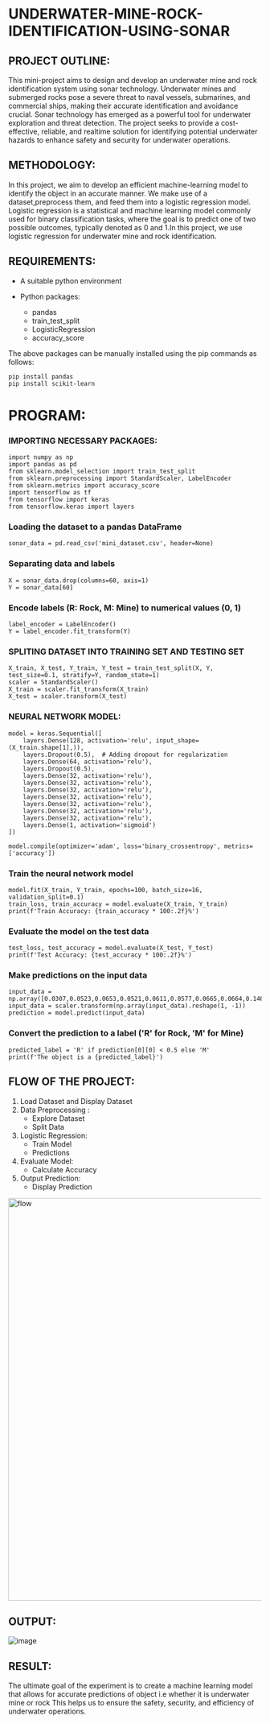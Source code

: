 # UNDERWATER-MINE-ROCK-IDENTIFICATION-USING-SONAR



## PROJECT OUTLINE:

This mini-project aims to design and develop an underwater mine and rock identification system using sonar technology.
Underwater mines and submerged rocks pose a severe threat to naval vessels, submarines, and commercial ships, making their accurate identification and avoidance crucial.
Sonar technology has emerged as a powerful tool for underwater exploration and threat detection.
The project seeks to provide a cost-effective, reliable, and realtime solution for identifying potential underwater hazards to
enhance safety and security for underwater operations.


## METHODOLOGY:
In this project, we aim to develop an efficient machine-learning model to identify the object in an accurate manner. 
We make use of a dataset,preprocess them, and feed them into a logistic regression model.
Logistic regression is a statistical and machine learning model commonly used for binary classification tasks, where the goal is to
predict one of two possible outcomes, typically denoted as 0 and 1.In this project, we use logistic regression for underwater mine and rock
identification.


## REQUIREMENTS:

* A suitable python environment

* Python packages:
  *  pandas
  *  train_test_split
  *  LogisticRegression
  *  accuracy_score

The above packages can be manually installed using the pip commands as follows:
```
pip install pandas
pip install scikit-learn

```
# PROGRAM:

### IMPORTING NECESSARY PACKAGES:
```
import numpy as np
import pandas as pd
from sklearn.model_selection import train_test_split
from sklearn.preprocessing import StandardScaler, LabelEncoder
from sklearn.metrics import accuracy_score
import tensorflow as tf
from tensorflow import keras
from tensorflow.keras import layers
```
### Loading the dataset to a pandas DataFrame
```
sonar_data = pd.read_csv('mini_dataset.csv', header=None)
```
### Separating data and labels
```
X = sonar_data.drop(columns=60, axis=1)
Y = sonar_data[60]
```
### Encode labels (R: Rock, M: Mine) to numerical values (0, 1)
```
label_encoder = LabelEncoder()
Y = label_encoder.fit_transform(Y)
```
### SPLITING DATASET INTO TRAINING SET AND TESTING SET
```
X_train, X_test, Y_train, Y_test = train_test_split(X, Y, test_size=0.1, stratify=Y, random_state=1)
scaler = StandardScaler()
X_train = scaler.fit_transform(X_train)
X_test = scaler.transform(X_test)
```
### NEURAL NETWORK MODEL:
```
model = keras.Sequential([
    layers.Dense(128, activation='relu', input_shape=(X_train.shape[1],)),
    layers.Dropout(0.5),  # Adding dropout for regularization
    layers.Dense(64, activation='relu'),
    layers.Dropout(0.5),
    layers.Dense(32, activation='relu'),
    layers.Dense(32, activation='relu'),
    layers.Dense(32, activation='relu'),
    layers.Dense(32, activation='relu'),
    layers.Dense(32, activation='relu'),
    layers.Dense(32, activation='relu'),
    layers.Dense(32, activation='relu'),
    layers.Dense(1, activation='sigmoid')
])

model.compile(optimizer='adam', loss='binary_crossentropy', metrics=['accuracy'])
```
### Train the neural network model
```
model.fit(X_train, Y_train, epochs=100, batch_size=16, validation_split=0.1)
train_loss, train_accuracy = model.evaluate(X_train, Y_train)
print(f'Train Accuracy: {train_accuracy * 100:.2f}%')
```
### Evaluate the model on the test data
```
test_loss, test_accuracy = model.evaluate(X_test, Y_test)
print(f'Test Accuracy: {test_accuracy * 100:.2f}%')
```
### Make predictions on the input data
```
input_data = np.array([0.0307,0.0523,0.0653,0.0521,0.0611,0.0577,0.0665,0.0664,0.1460,0.2792,0.3877,0.4992,0.4981,0.4972,0.5607,0.7339,0.8230,0.9173,0.9975,0.9911,0.8240,0.6498,0.5980,0.4862,0.3150,0.1543,0.0989,0.0284,0.1008,0.2636,0.2694,0.2930,0.2925,0.3998,0.3660,0.3172,0.4609,0.4374,0.1820,0.3376,0.6202,0.4448,0.1863,0.1420,0.0589,0.0576,0.0672,0.0269,0.0245,0.0190,0.0063,0.0321,0.0189,0.0137,0.0277,0.0152,0.0052,0.0121,0.0124,0.0055])
input_data = scaler.transform(np.array(input_data).reshape(1, -1))
prediction = model.predict(input_data)
```
### Convert the prediction to a label ('R' for Rock, 'M' for Mine)
```
predicted_label = 'R' if prediction[0][0] < 0.5 else 'M'
print(f'The object is a {predicted_label}')
```
## FLOW OF THE PROJECT:

1. Load Dataset and Display Dataset
2. Data Preprocessing :
   * Explore Dataset
   * Split Data
3. Logistic Regression:
   * Train Model
   * Predictions
4. Evaluate Model:
   * Calculate Accuracy
5. Output Prediction:
   * Display Prediction

<img height="800" alt="flow" src= "![image](https://github.com/anithapalani2123/UNDERWATER-MINE-ROCK-IDENTIFICATION-USING-SONAR/assets/94184990/2bf97fdc-729d-4ead-96b3-2937d545ea4f)
" >





## OUTPUT:
![image](https://github.com/anithapalani2123/UNDERWATER-MINE-ROCK-IDENTIFICATION-USING-SONAR/assets/94184990/0219ecb4-ac6b-42f2-a2c4-cf923168269f)



## RESULT:
The ultimate goal of the experiment is to create a machine learning model that allows for
accurate predictions of object i.e whether it is underwater mine or rock
This helps us to ensure the safety, security, and efficiency of underwater
operations.















